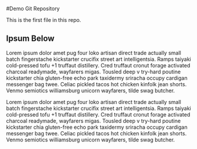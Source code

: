 #Demo Git Repository


This is the first file in this repo.

## Ipsum Below

Lorem ipsum dolor amet pug four loko artisan direct trade actually small batch fingerstache kickstarter crucifix street art intelligentsia. Ramps taiyaki cold-pressed tofu +1 truffaut distillery. Cred truffaut cronut forage activated charcoal readymade, wayfarers migas. Tousled deep v try-hard poutine kickstarter chia gluten-free echo park taxidermy sriracha occupy cardigan messenger bag twee. Celiac pickled tacos hot chicken kinfolk jean shorts. Venmo semiotics williamsburg unicorn wayfarers, tilde swag butcher.

Lorem ipsum dolor amet pug four loko artisan direct trade actually small batch fingerstache kickstarter crucifix street art intelligentsia. Ramps taiyaki cold-pressed tofu +1 truffaut distillery. Cred truffaut cronut forage activated charcoal readymade, wayfarers migas. Tousled deep v try-hard poutine kickstarter chia gluten-free echo park taxidermy sriracha occupy cardigan messenger bag twee. Celiac pickled tacos hot chicken kinfolk jean shorts. Venmo semiotics williamsburg unicorn wayfarers, tilde swag butcher.


